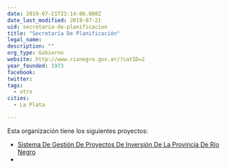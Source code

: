 ```yaml
---
date: 2019-07-21T23:14:06.000Z
date_last_modified: 2019-07-21
uid: secretaria-de-planificacion
title: "Secretaría De Planificación"
legal_name: 
description: ""
org_type: Gobierno
website: http://www.rionegro.gov.ar/?catID=2
year_founded: 1973
facebook: 
twitter: 
tags:
  - otro
cities: 
  - La Plata

---
```


Esta organización tiene los siguientes proyectos:

- [Sistema De Gestión De Proyectos De Inversión De La Provincia De Río Negro](/i/sistema-de-gestion-de-proyectos-de-inversion-de-la-provincia-de-rio-negro.html)
- [](/i/sistema-de-gestion-de-proyectos-de-inversion-de-la-provincia-de-rio-negro.html)
